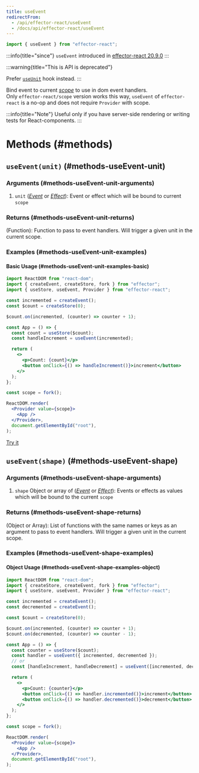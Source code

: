 ```yaml
---
title: useEvent
redirectFrom:
  - /api/effector-react/useEvent
  - /docs/api/effector-react/useEvent
---
```


```ts
import { useEvent } from "effector-react";
```

:::info{title="since"}
`useEvent` introduced in [effector-react 20.9.0](https://changelog.effector.dev/#effector-20-9-0)
:::

:::warning{title="This is API is deprecated"}

Prefer [`useUnit`](/api/effector-react/useUnit) hook instead.
:::

Bind event to current [_scope_](/en/api/effector/Scope) to use in dom event handlers.<br/>
Only `effector-react/scope` version works this way, `useEvent` of `effector-react` is a no-op and does not require `Provider` with scope.

:::info{title="Note"}
Useful only if you have server-side rendering or writing tests for React-components.
:::

# Methods (#methods)

## `useEvent(unit)` (#methods-useEvent-unit)

### Arguments (#methods-useEvent-unit-arguments)

1. `unit` ([_Event_](/en/api/effector/Event) or [_Effect_](/en/api/effector/Effect)): Event or effect which will be bound to current `scope`

### Returns (#methods-useEvent-unit-returns)

(Function): Function to pass to event handlers. Will trigger a given unit in the current scope.

### Examples (#methods-useEvent-unit-examples)

#### Basic Usage (#methods-useEvent-unit-examples-basic)

```jsx
import ReactDOM from "react-dom";
import { createEvent, createStore, fork } from "effector";
import { useStore, useEvent, Provider } from "effector-react";

const incremented = createEvent();
const $count = createStore(0);

$count.on(incremented, (counter) => counter + 1);

const App = () => {
  const count = useStore($count);
  const handleIncrement = useEvent(incremented);

  return (
    <>
      <p>Count: {count}</p>
      <button onClick={() => handleIncrement()}>increment</button>
    </>
  );
};

const scope = fork();

ReactDOM.render(
  <Provider value={scope}>
    <App />
  </Provider>,
  document.getElementById("root"),
);
```

[Try it](https://share.effector.dev/GyiJvLdo)

## `useEvent(shape)` (#methods-useEvent-shape)

### Arguments (#methods-useEvent-shape-arguments)

1. `shape` Object or array of ([_Event_](/en/api/effector/Event) or [_Effect_](/en/api/effector/Effect)): Events or effects as values which will be bound to the current `scope`

### Returns (#methods-useEvent-shape-returns)

(Object or Array): List of functions with the same names or keys as an argument to pass to event handlers. Will trigger a given unit in the current scope.

### Examples (#methods-useEvent-shape-examples)

#### Object Usage (#methods-useEvent-shape-examples-object)

```jsx
import ReactDOM from "react-dom";
import { createStore, createEvent, fork } from "effector";
import { useStore, useEvent, Provider } from "effector-react";

const incremented = createEvent();
const decremented = createEvent();

const $count = createStore(0);

$count.on(incremented, (counter) => counter + 1);
$count.on(decremented, (counter) => counter - 1);

const App = () => {
  const counter = useStore($count);
  const handler = useEvent({ incremented, decremented });
  // or
  const [handleIncrement, handleDecrement] = useEvent([incremented, decremented]);

  return (
    <>
      <p>Count: {counter}</p>
      <button onClick={() => handler.incremented()}>increment</button>
      <button onClick={() => handler.decremented()}>decrement</button>
    </>
  );
};

const scope = fork();

ReactDOM.render(
  <Provider value={scope}>
    <App />
  </Provider>,
  document.getElementById("root"),
);
```
